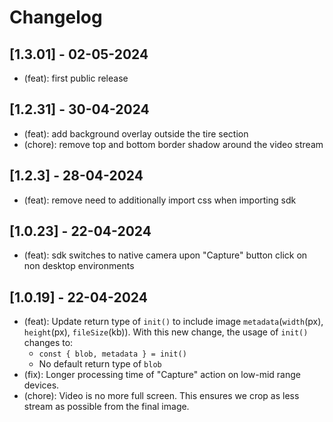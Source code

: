 # Changelog

## [1.3.01] - 02-05-2024

-   (feat): first public release

## [1.2.31] - 30-04-2024

-   (feat): add background overlay outside the tire section
-   (chore): remove top and bottom border shadow around the video stream

## [1.2.3] - 28-04-2024

-   (feat): remove need to additionally import css when importing sdk

## [1.0.23] - 22-04-2024

-   (feat): sdk switches to native camera upon "Capture" button click on non desktop environments

## [1.0.19] - 22-04-2024

-   (feat): Update return type of `init()` to include image `metadata`(`width`(px), `height`(px), `fileSize`(kb)). With this new change, the usage of `init()` changes to:
    -   `const { blob, metadata } = init()`
    -   No default return type of `blob`
-   (fix): Longer processing time of "Capture" action on low-mid range devices.
-   (chore): Video is no more full screen. This ensures we crop as less stream as possible from the final image.

